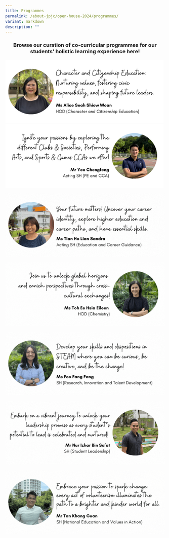 ```yaml
---
title: Programmes
permalink: /about-jpjc/open-house-2024/programmes/
variant: markdown
description: ""
---
```

<div align="justify">

<h3><center>Browse our curation of co-curricular programmes for our students' holistic learning experience here!</center></h3>	
</div>
	
<div class="row">
<div class="column"><a target="_blank" href="https://www.jpjc.moe.edu.sg/jpjc-experience/co-curriculum/cce/"><img src="/images/Open%20house%202024/Programmes/1_CCE.png"></a>

<div class="column">
<a target="_blank" href="https://www.jpjc.moe.edu.sg/jpjc-experience/co-curriculum/talent-n-leadership-development-programme/co-curricular-activities/"><img src="/images/Open%20house%202024/Programmes/2_CCAs.png"></a>
</div></div></div>

<div class="row">	
	
<div>	
	
<a target="_blank" href="https://www.jpjc.moe.edu.sg/jpjc-experience/co-curriculum/cce/further-ecg/"><img src="/images/Open%20house%202024/Programmes/ECG.gif"></a>

<a target="_blank" href="https://www.jpjc.moe.edu.sg/jpjc-experience/co-curriculum/internationalisation-programme/"><img src="/images/Open%20house%202024/Programmes/Internalisation.gif"></a>

<a href=""><img src="/images/Open%20house%202024/Programmes/STEAM.gif"></a>

<a target="_blank" href="https://www.jpjc.moe.edu.sg/jpjc-experience/co-curriculum/talent-and-leadership-development-programme/student-leadership/"><img src="/images/Open%20house%202024/Programmes/Student_Leadership.gif"></a>

<a target="_blank" href="https://www.jpjc.moe.edu.sg/jpjc-experience/co-curriculum/cce/via/"><img src="/images/Open%20house%202024/Programmes/NESL.gif"></a></div></div>